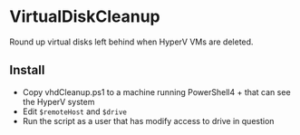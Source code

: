 # VirtualDiskCleanup
Round up virtual disks left behind when HyperV VMs are deleted.

## Install
- Copy vhdCleanup.ps1 to a machine running PowerShell4 + that can see the HyperV system
- Edit `$remoteHost` and `$drive`
- Run the script as a user that has modify access to drive in question

